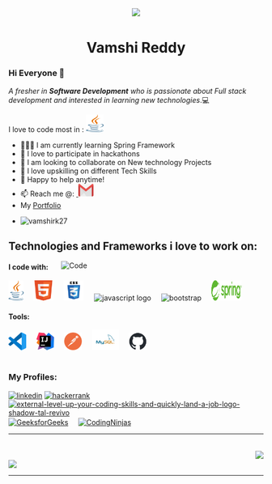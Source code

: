 
<h1 align="center">
  <a align="center" href="https://git.io/typing-svg">
    <img align="center" src="https://readme-typing-svg.herokuapp.com/?font=Libre+Franklin&center=true&size=28&vCenter=true&width=500&height=70&duration=3000&lines=Hey+There!+👋;+I'm+Vamshi+Rk.">
  </a>
</h1>
<h1 align="center">Vamshi Reddy </h1>

### Hi Everyone 👋
*A fresher in* **_Software Development_** *who is passionate about Full stack development and interested in learning new technologies*.💻


I love to code most in : <img src="https://github.com/VamshiRk27/VamshiRk27/blob/main/Logo's/Java%20logo.png" width="35" height="35"/>


- 👨🏽‍💻 I am currently learning Spring Framework
- 🙍 I love to participate in hackathons
- 👯 I am looking to collaborate on New technology Projects
- 🧠 I love upskilling on different Tech Skills
- 💬 Happy to help anytime!
- 📫 Reach me @: <a href="mailto:vamshi.rk27@gmail.com">&nbsp;<img src="https://github.com/VamshiRk27/VamshiRk27/blob/main/Logo's/Gmail%20Logo%202.png" width="30" height="25"/></a>
- My <a href="https://vamshirk27.github.io/My_Portfolio/">Portfolio</a>
- <p align="left"> <img src="https://komarev.com/ghpvc/?username=vamshirk27&label=Profile%20views&color=0e75b6&style=flat" alt="vamshirk27" /> </p>

<h2 align="left">Technologies and Frameworks i love to work on:</h2>
<img align="right" alt="Code" width="400" src="https://updategadh.com/wp-content/uploads/2023/07/Java-web-project-configuration.gif"/>

<h4>I code with:</h4>
<div align="left">
  <img src="https://github.com/VamshiRk27/VamshiRk27/blob/main/Logo's/Java%20logo.png" height="40" alt="Java logo"  />
  <img width="12" />
  <img src="https://github.com/VamshiRk27/VamshiRk27/blob/main/Logo's/html5-logo-31813.png" height="40" alt="HTML logo"  />
  <img width="12" />
  <img src="https://github.com/VamshiRk27/VamshiRk27/blob/main/Logo's/css3-logo-31822.png" height="40" alt="CSS logo"  />
  <img width="12" />
  <img src="https://cdn.jsdelivr.net/gh/devicons/devicon/icons/javascript/javascript-original.svg" height="40" alt="javascript logo"  />
  <img width="12" />
  <img src="https://img.icons8.com/fluency/48/bootstrap.png" height="40" alt="bootstrap"/>
  <img width="12" />
  <img src="https://github.com/VamshiRk27/VamshiRk27/blob/main/Logo's/Spring%20logo.png" width="60" height="40" alt="Spring logo"  />
  <img width="12" />
</div>

<h4>Tools:</h4>
<div align="left">
  <img src="https://github.com/VamshiRk27/VamshiRk27/blob/main/Logo's/visual-studio-code-icon.png" width="35" height="35"/>
<img width="12" />
<img src="https://github.com/VamshiRk27/VamshiRk27/blob/main/Logo's/intellij-idea-logo.png" width="35" height="35"/>
<img width="12" />
<img src="https://github.com/VamshiRk27/VamshiRk27/blob/main/Logo's/postman-icon.png" width="35" height="35"/> 
<img width="12" />
<img src="https://github.com/VamshiRk27/VamshiRk27/blob/main/Logo's/logo-mysql-26295.png" height="40" alt="MySQL logo"  />
<img width="12" />
<img src="https://github.com/VamshiRk27/VamshiRk27/blob/main/Logo's/github-mark.png" width="35" height="35"/>
</div>





<br>

<h3 align="left">My Profiles:</h3>
<div align="left" margin="0">
<a href="https://www.linkedin.com/in/vamshirk/" target="_blank"><img align="center" height="40" width="40" src="https://img.icons8.com/fluency/48/linkedin.png" alt="linkedin"/></a>
<a href="https://www.hackerrank.com/profile/vaark1827" target="_blank"><img align="center" width="30" height="30" src="https://img.icons8.com/windows/32/000000/hackerrank.png" alt="hackerrank"/></a>
<a href="https://leetcode.com/Vamshir_k/" target="_blank"><img align="center" width="30" height="30" src="https://img.icons8.com/external-tal-revivo-shadow-tal-revivo/48/external-level-up-your-coding-skills-and-quickly-land-a-job-logo-shadow-tal-revivo.png" alt="external-level-up-your-coding-skills-and-quickly-land-a-job-logo-shadow-tal-revivo"/></a>
<a href="https://auth.geeksforgeeks.org/user/vamshirk" target="_blank"><img align="center" width="40" height="35" src="https://img.icons8.com/color/48/GeeksforGeeks.png" alt="GeeksforGeeks"/></a>
<img width="12" />
<a href="https://www.codingninjas.com/studio/profile/VamshiRk" target="_blank"><img align="center" src="https://asset.brandfetch.io/idQVGbrvGL/idhgFUNid6.svg" alt="CodingNinjas" height="30" width="90" /></a>
</div>
<hr>
<br>


<div>
  <div align="right" width="45%">
    <img height=200 align="center" src="https://github-readme-stats.vercel.app/api/top-langs/?username=VamshiRk27&layout=compact" />
  </div>
  <div align="left" width="45%">
    <img height=200 align="center" src="https://github-readme-stats.vercel.app/api?username=VamshiRk27&show_icons=true&theme=transparent" />
  </div>
</div>
<hr>





<!--
**VamshiRk27/VamshiRk27** is a ✨ _special_ ✨ repository because its `README.md` (this file) appears on your GitHub profile.

Here are some ideas to get you started:


- 😄 Pronouns: ...
- ⚡ Fun fact: ...
-->
